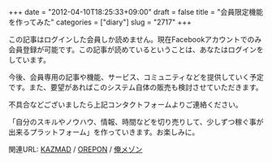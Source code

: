 +++
date = "2012-04-10T18:25:33+09:00"
draft = false
title = "会員限定機能を作ってみた"
categories = ["diary"]
slug = "2717"
+++

<p>この記事はログインした会員しか読めません。現在Facebookアカウントでのみ会員登録が可能です。この記事が読めているということは、あなたはログインをしています。</p>
<p>今後、会員専用の記事や機能、サービス、コミュニティなどを提供していく予定です。また、要望があればこのシステム自体の販売も検討させていただきます。</p>
<p>不具合などございましたら上記コンタクトフォームよりご連絡ください。</p>
<p>「自分のスキルやノウハウ、情報、時間などを切り売りして、少しずつ稼ぐ事が出来るプラットフォーム」を作っていきます。お楽しみに。</p>
<p>関連URL: <a href="http://kazmad.jp/" target="_blank">KAZMAD</a> / <a href="http://orepon.net/" target="_blank">OREPON</a> / <a href="http://oremaison.com/" target="_blank">俺メゾン</a></p>
